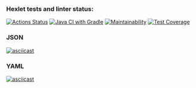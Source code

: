 ### Hexlet tests and linter status:
[![Actions Status](https://github.com/ArturAkhmetovSochi/java-project-71/actions/workflows/hexlet-check.yml/badge.svg)](https://github.com/ArturAkhmetovSochi/java-project-71/actions)
[![Java CI with Gradle](https://github.com/ArturAkhmetovSochi/java-project-71/actions/workflows/main.yml/badge.svg?branch=main)](https://github.com/ArturAkhmetovSochi/java-project-71/actions/workflows/main.yml)
[![Maintainability](https://api.codeclimate.com/v1/badges/a5c8ab891bc609ab656a/maintainability)](https://codeclimate.com/github/ArturAkhmetovSochi/java-project-71/maintainability)
[![Test Coverage](https://api.codeclimate.com/v1/badges/a5c8ab891bc609ab656a/test_coverage)](https://codeclimate.com/github/ArturAkhmetovSochi/java-project-71/test_coverage)
### JSON
[![asciicast](https://asciinema.org/a/jpSBrJtOswp8xF07QKZWI7FZF.svg)](https://asciinema.org/a/jpSBrJtOswp8xF07QKZWI7FZF)

### YAML
[![asciicast](https://asciinema.org/a/985sfcg2UBcSqJjE92YuxSnDZ.svg)](https://asciinema.org/a/985sfcg2UBcSqJjE92YuxSnDZ)
